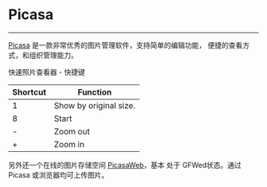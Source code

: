
# Picasa

----

[Picasa](http://picasa.google.com/) 是一款非常优秀的图片管理软件，支持简单的编辑功能，
便捷的查看方式，和组织管理能力。

快速照片查看器 - 快捷键

| Shortcut | Function               |
|----------|------------------------|
| 1        | Show by original size. |
| 8        | Start                  |
| -        | Zoom out               |
| +        | Zoom in                |

另外还一个在线的图片存储空间 [PicasaWeb](http://picasaweb.google.com/home)，基本
处于 GFWed状态。通过 Picasa 或浏览器均可上传图片。
